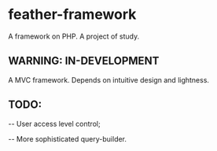 # feather-framework
A framework on PHP. A project of study.

## WARNING: IN-DEVELOPMENT
A MVC framework. Depends on intuitive design and lightness.

## TODO:

-- User access level control;

-- More sophisticated query-builder.
